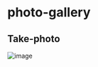# photo-gallery

## Take-photo

![image](https://user-images.githubusercontent.com/42130200/128812055-575b8ff4-1444-44d8-ae98-359e9e78d071.png)

